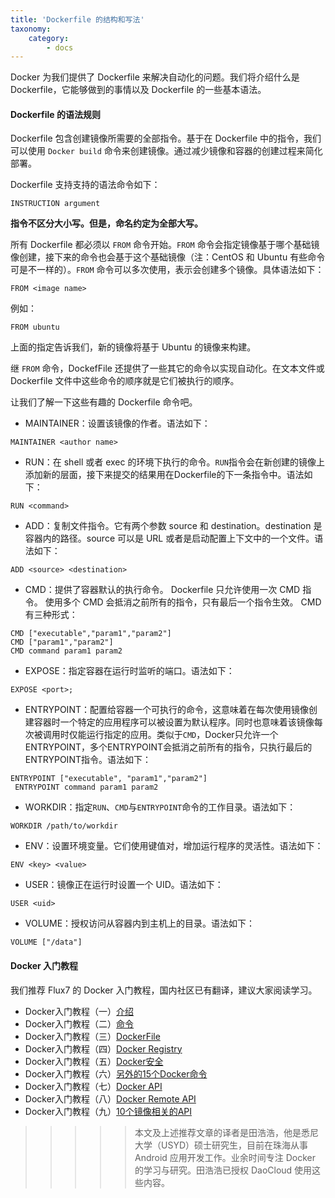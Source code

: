 ```yaml
---
title: 'Dockerfile 的结构和写法'
taxonomy:
    category:
        - docs
---
```


<!-- reviewed by fiona -->

Docker 为我们提供了 Dockerfile 来解决自动化的问题。我们将介绍什么是 Dockerfile，它能够做到的事情以及 Dockerfile 的一些基本语法。

#### Dockerfile 的语法规则

Dockerfile 包含创建镜像所需要的全部指令。基于在 Dockerfile 中的指令，我们可以使用 `Docker build` 命令来创建镜像。通过减少镜像和容器的创建过程来简化部署。

Dockerfile 支持支持的语法命令如下：

```shell
INSTRUCTION argument
```

**指令不区分大小写。但是，命名约定为全部大写。**

所有 Dockerfile 都必须以 `FROM` 命令开始。`FROM` 命令会指定镜像基于哪个基础镜像创建，接下来的命令也会基于这个基础镜像（注：CentOS 和 Ubuntu 有些命令可是不一样的）。`FROM` 命令可以多次使用，表示会创建多个镜像。具体语法如下：

```shell
FROM <image name>
```

例如：

```shell
FROM ubuntu
```

上面的指定告诉我们，新的镜像将基于 Ubuntu 的镜像来构建。

继 `FROM` 命令，DockefFile 还提供了一些其它的命令以实现自动化。在文本文件或 Dockerfile 文件中这些命令的顺序就是它们被执行的顺序。

让我们了解一下这些有趣的 Dockerfile 命令吧。

- MAINTAINER：设置该镜像的作者。语法如下：

```shell
MAINTAINER <author name>
```

- RUN：在 shell 或者 exec 的环境下执行的命令。`RUN`指令会在新创建的镜像上添加新的层面，接下来提交的结果用在Dockerfile的下一条指令中。语法如下：

```shell
RUN <command>
```

- ADD：复制文件指令。它有两个参数 source 和 destination。destination 是容器内的路径。source 可以是 URL 或者是启动配置上下文中的一个文件。语法如下：

```shell
ADD <source> <destination>
```

- CMD：提供了容器默认的执行命令。 Dockerfile 只允许使用一次 CMD 指令。 使用多个 CMD 会抵消之前所有的指令，只有最后一个指令生效。 CMD 有三种形式：

```shell
CMD ["executable","param1","param2"]
CMD ["param1","param2"]
CMD command param1 param2
```

- EXPOSE：指定容器在运行时监听的端口。语法如下：

```shell
EXPOSE <port>;
```

- ENTRYPOINT：配置给容器一个可执行的命令，这意味着在每次使用镜像创建容器时一个特定的应用程序可以被设置为默认程序。同时也意味着该镜像每次被调用时仅能运行指定的应用。类似于`CMD`，Docker只允许一个ENTRYPOINT，多个ENTRYPOINT会抵消之前所有的指令，只执行最后的ENTRYPOINT指令。语法如下：

```shell
ENTRYPOINT ["executable", "param1","param2"]
 ENTRYPOINT command param1 param2
```

- WORKDIR：指定`RUN`、`CMD`与`ENTRYPOINT`命令的工作目录。语法如下：

```shell
WORKDIR /path/to/workdir
```

- ENV：设置环境变量。它们使用键值对，增加运行程序的灵活性。语法如下：

```shell
ENV <key> <value>
```

- USER：镜像正在运行时设置一个 UID。语法如下：

```shell
USER <uid>
```

- VOLUME：授权访问从容器内到主机上的目录。语法如下：

```shell
VOLUME ["/data"]
```

#### Docker 入门教程

我们推荐 Flux7 的 Docker 入门教程，国内社区已有翻译，建议大家阅读学习。

+ Docker入门教程（一）[介绍](http://dockone.io/article/101)
+ Docker入门教程（二）[命令](http://dockone.io/article/102)
+ Docker入门教程（三）[DockerFile](http://dockone.io/article/103)
+ Docker入门教程（四）[Docker Registry](http://dockone.io/article/104)
+ Docker入门教程（五）[Docker安全](http://dockone.io/article/105)
+ Docker入门教程（六）[另外的15个Docker命令](http://dockone.io/article/106)
+ Docker入门教程（七）[Docker API](http://dockone.io/article/107)
+ Docker入门教程（八）[Docker Remote API](http://dockone.io/article/109)
+ Docker入门教程（九）[10个镜像相关的API](http://dockone.io/article/110)

>>>>> 本文及上述推荐文章的译者是田浩浩，他是悉尼大学（USYD）硕士研究生，目前在珠海从事 Android 应用开发工作。业余时间专注 Docker 的学习与研究。田浩浩已授权 DaoCloud 使用这些内容。
